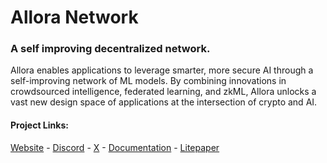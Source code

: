 # Allora Network

### A self improving decentralized network.

Allora enables applications to leverage smarter, more secure AI through a self-improving network of ML models. By combining innovations in crowdsourced intelligence, federated learning, and zkML, Allora unlocks a vast new design space of applications at the intersection of crypto and AI.

#### Project Links: 

[Website](https://www.allora.network/) - [Discord](https://discord.gg/allora) - [X](https://x.com/AlloraNetwork) - [Documentation](https://docs.allora.network/) - [Litepaper](https://x.com/AlloraNetwork/status/1762909716135444883/photo/1)

